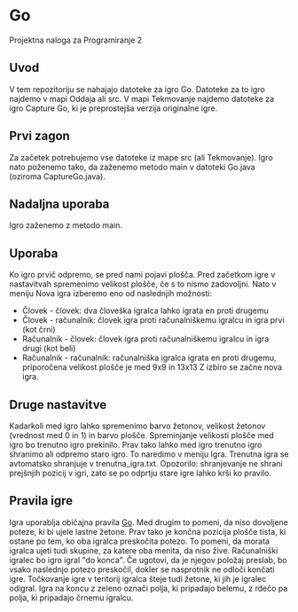 # Go
Projektna naloga za Programiranje 2

## Uvod
V tem repozitoriju se nahajajo datoteke za igro Go. Datoteke za to igro najdemo v mapi Oddaja ali src. V mapi Tekmovanje najdemo datoteke za igro Capture Go, ki je preprostejša verzija originalne igre.

## Prvi zagon
Za začetek potrebujemo vse datoteke iz mape src (ali Tekmovanje). Igro nato poženemo tako, da zaženemo metodo main v datoteki Go.java (oziroma CaptureGo.java).

## Nadaljna uporaba
Igro zaženemo z metodo main.

## Uporaba
Ko igro prvič odpremo, se pred nami pojavi plošča. Pred začetkom igre v nastavitvah spremenimo velikost plošče, če s to nismo zadovoljni.
Nato v meniju Nova igra izberemo eno od naslednjih možnosti:
- Človek - človek: dva človeška igralca lahko igrata en proti drugemu
- Človek - računalnik: človek igra proti računalniškemu igralcu in igra prvi (kot črni)
- Računalnik - človek: človek igra proti računalniškemu igralcu in igra drugi (kot beli)
- Računalnik - računalnik: računalniška igralca igrata en proti drugemu, priporočena velikost plošče je med 9x9 in 13x13
Z izbiro se začne nova igra.

## Druge nastavitve
Kadarkoli med igro lahko spremenimo barvo žetonov, velikost žetonov (vrednost med 0 in 1) in barvo plošče. Spreminjanje velikosti plošče med igro bo trenutno igro prekinilo.
Prav tako lahko med igro trenutno igro shranimo ali odpremo staro igro. To naredimo v meniju Igra. Trenutna igra se avtomatsko shranjuje v trenutna_igra.txt.
Opozorilo: shranjevanje ne shrani prejšnjih pozicij v igri, zato se po odprtju stare igre lahko krši ko pravilo.

## Pravila igre
Igra uporablja običajna pravila [Go](https://en.wikipedia.org/wiki/Rules_of_Go). Med drugim to pomeni, da niso dovoljene poteze, ki bi ujele lastne žetone.
Prav tako je končna pozicija plošče tista, ki ostane po tem, ko oba igralca preskočita potezo. To pomeni, da morata igralca ujeti tudi skupine, za katere oba menita, da niso žive.
Računalniški igralec bo igro igral "do konca". Če ugotovi, da je njegov položaj preslab, bo vsako naslednjo potezo preskočil, dokler se nasprotnik ne odloči končati igre.
Točkovanje igre v teritorij igralca šteje tudi žetone, ki jih je igralec odigral. Igra na koncu z zeleno označi polja, ki pripadajo belemu, z rdečo pa polja, ki pripadajo črnemu igralcu.
